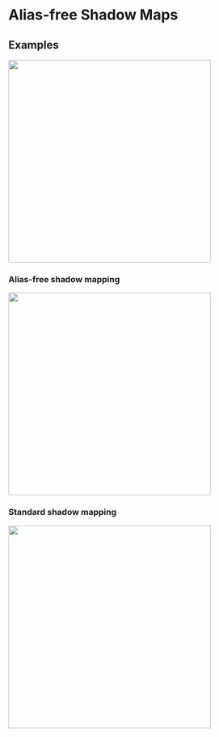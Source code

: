 # Alias-free Shadow Maps
 
## Examples

<img src="/Examples/screenshot1.PNG" with="400" height="400">

### Alias-free shadow mapping
<img src="/Examples/aliasFree.PNG" with="400" height="400">

### Standard shadow mapping
<img src="/Examples/standardShadowMap.PNG" with="400" height="400">
